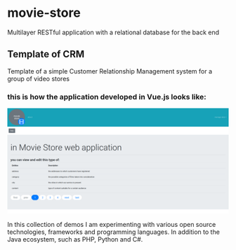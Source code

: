 # movie-store

Multilayer RESTful application with a relational database for the back end

## Template of CRM

Template of a simple Customer Relationship Management system for a group of video stores

### this is how the application developed in Vue.js looks like:

![movie store front end developed with Vue.js](https://github.com/paolomococci/movie-store/blob/master/screenshot/movie-store-front-end-screenshot.png)

In this collection of demos I am experimenting with various open source technologies, frameworks and programming languages. 
In addition to the Java ecosystem, such as PHP, Python and C#.
